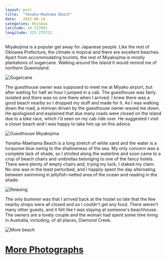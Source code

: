 ```yaml
---
layout: post
title:  "Yonaha-Maehama Beach"
date:   2015-06-14
categories: Okinawa
latitude: 24.727891
longitude: 125.275722
---
```


Miyakojima is a popular get away for Japanese people. Like the rest of Okinawa Prefecture, the climate is tropical and there are excellent beaches. Apart from accommodating tourists, the rest of Miyakojima is mostly plantations of sugarcane. Walking around the island it would remind me of northern Queensland.

![Sugarcane](https://lh3.googleusercontent.com/-66Tq1I8ENjAQWHg-W4Hul9DrAiob5rNO35pjSpucYk=w933-h525-no)

The guesthouse owner was supposed to meet me at Miyako airport, but after waiting for half an hour I jumped in a cab. The guesthouse was fairly isolated and there was no one there when I arrived. I knew there was a good beach nearby so I dropped my stuff and made for it. As I was walking down the road, a minivan driven by the guesthouse owner waved me down. He apologised and explained that due many roads were closed on the island due to a bike race, which I'd seen on my cab ride over. He suggested I visit a closer beach and I was happy to take him up on this advice.

![Guesthouse Miyakojima](https://lh3.googleusercontent.com/ySLogacKrVmhUQS_uDUT9Z8xjkcHEYRRLFyuHmLp5_A=w2560-h1440-no)

Yonaha-Maehama Beach is a long stretch of white sand and the water is a turquoise blue owing to the shallowness of the sea. My only concern was a complete lack of shade, so I strolled along the waterline and soon came to a crop of beach chairs and umbrellas belonging to one of the fancy hotels. There were plenty of empty chairs and, trying my luck, I staked my claim. No one was in the least perturbed, and I happily spent the day alternating between swimming in jellyfish-netted area of the ocean and reading in the shade.

![Relaxing](https://lh3.googleusercontent.com/NJoyxMd9X_EA_CPqOA3XYluMsqlT8yG0AVbu8f9DRUs=w614-h409-no)

The only bummer was that I arrived back at the hostel so late that the few nearby shops were all closed and so I couldn't get any food. There weren't many other guests, and it felt like I was staying at someone's beachhouse. The owners are a lovely couple and the woman had spent some time living in Australia, including, of all places, Diamond Creek.

![More beach](https://lh3.googleusercontent.com/7dJ-YUuQqWBoXpKixVYcneOlxkMR0kKICofQ4e8IguE=w875-h492-no)

# [More Photographs](https://goo.gl/photos/bfAWgA3MgAjQkpJM6)
